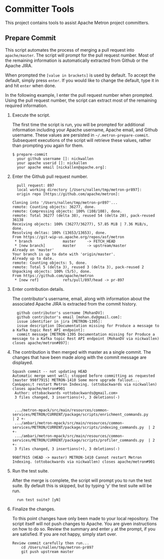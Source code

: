 <!--
Licensed to the Apache Software Foundation (ASF) under one
or more contributor license agreements.  See the NOTICE file
distributed with this work for additional information
regarding copyright ownership.  The ASF licenses this file
to you under the Apache License, Version 2.0 (the
"License"); you may not use this file except in compliance
with the License.  You may obtain a copy of the License at

    http://www.apache.org/licenses/LICENSE-2.0

Unless required by applicable law or agreed to in writing, software
distributed under the License is distributed on an "AS IS" BASIS,
WITHOUT WARRANTIES OR CONDITIONS OF ANY KIND, either express or implied.
See the License for the specific language governing permissions and
limitations under the License.
-->

# Committer Tools

This project contains tools to assist Apache Metron project committers.

## Prepare Commit

This script automates the process of merging a pull request into `apache/master`.  The script will prompt for the pull request number.  Most of the remaining information is automatically extracted from Github or the Apache JIRA.

When prompted the `[value in brackets]` is used by default.  To accept the default, simply press `enter`.  If you would like to change the default, type it in and hit `enter` when done.

In the following example, I enter the pull request number when prompted.   Using the pull request number, the script can extract most of the remaining required information.

1. Execute the script.  

    The first time the script is run, you will be prompted for additional information including your Apache username, Apache email, and Github username.  These values are persisted in `~/.metron-prepare-commit`.  Subsequent executions of the script will retrieve these values, rather than prompting you again for them.

    ```
    $ prepare-commit
      your github username []: nickwallen
      your apache userid []: nickallen
      your apache email [nickallen@apache.org]:
    ```

1. Enter the Github pull request number.

    ```
      pull request: 897
      local working directory [/Users/nallen/tmp/metron-pr897]:
      origin repo [https://github.com/apache/metron]:

    Cloning into '/Users/nallen/tmp/metron-pr897'...
    remote: Counting objects: 36277, done.
    remote: Compressing objects: 100% (108/108), done.
    remote: Total 36277 (delta 38), reused 54 (delta 20), pack-reused 36138
    Receiving objects: 100% (36277/36277), 57.85 MiB | 7.36 MiB/s, done.
    Resolving deltas: 100% (13653/13653), done.
    From https://git-wip-us.apache.org/repos/asf/metron
     * branch              master     -> FETCH_HEAD
     * [new branch]        master     -> upstream/master
    Already on 'master'
    Your branch is up to date with 'origin/master'.
    Already up to date.
    remote: Counting objects: 5, done.
    remote: Total 5 (delta 3), reused 3 (delta 3), pack-reused 2
    Unpacking objects: 100% (5/5), done.
    From https://github.com/apache/metron
     * [new ref]           refs/pull/897/head -> pr-897
    ```

1. Enter contribution details.

    The contributor's username, email, along with information about the associated Apache JIRA is extracted from the commit history.

    ```
      github contributor's username [MohanDV]:
      github contributor's email [mohan.dv@gmail.com]:
      issue identifier in jira [METRON-1395]:
      issue description [Documentation missing for Produce a message to a Kafka topic Rest API endpoint]:
      commit message [METRON-1395 Documentation missing for Produce a message to a Kafka topic Rest API endpoint (MohanDV via nickwallen) closes apache/metron#897]:
    ```

1. The contribution is then merged with master as a single commit.  The changes that have been made along with the commit message are displayed.

    ```
    Squash commit -- not updating HEAD
    Automatic merge went well; stopped before committing as requested
    [master 998f7915] METRON-1410 Some more upgrade fallout... Can&apos;t restart Metron Indexing. (ottobackwards via nickwallen) closes apache/metron#901
     Author: ottobackwards <ottobackwards@gmail.com>
     3 files changed, 3 insertions(+), 3 deletions(-)


     .../metron-mpack/src/main/resources/common-services/METRON/CURRENT/package/scripts/enrichment_commands.py       | 2 +-
     .../ambari/metron-mpack/src/main/resources/common-services/METRON/CURRENT/package/scripts/indexing_commands.py  | 2 +-
     .../ambari/metron-mpack/src/main/resources/common-services/METRON/CURRENT/package/scripts/profiler_commands.py  | 2 +-
     3 files changed, 3 insertions(+), 3 deletions(-)

    998f7915 (HEAD -> master) METRON-1410 Cannot restart Metron Indexing. (ottobackwards via nickwallen) closes apache/metron#901
    ```

1. Run the test suite.

    After the merge is complete, the script will prompt you to run the test suite.  By default this is skipped, but by typing 'y' the test suite will be run.

    ```
      run test suite? [yN]
    ```

1. Finalize the changes.

    To this point changes have only been made to your local repository.  The script itself will not push changes to Apache.  You are given instructions on how to do so.  Review the summary and enter `y` at the prompt, if you are satisfied.   If you are not happy, simply start over.

    ```
    Review commit carefully then run...
        cd /Users/nallen/tmp/metron-pr897
        git push upstream master
    ```
